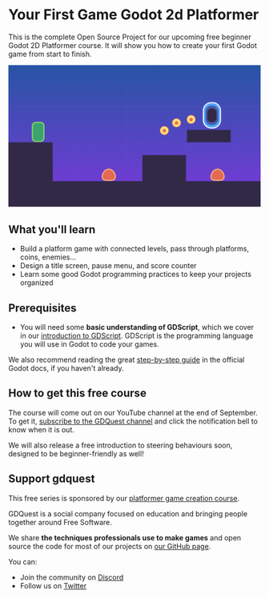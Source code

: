 # Your First Game Godot 2d Platformer

This is the complete Open Source Project for our upcoming free beginner Godot 2D Platformer course. It will show you how to create your first Godot game from start to finish.

![The game you'll create](./assets/project-banner.png)

## What you'll learn ##

- Build a platform game with connected levels, pass through platforms, coins, enemies…
- Design a title screen, pause menu, and score counter
- Learn some good Godot programming practices to keep your projects organized

## Prerequisites ##

- You will need some **basic understanding of GDScript**, which we cover in our [introduction to GDScript](https://www.youtube.com/watch?v=UcdwP1Q2UlU). GDScript is the programming language you will use in Godot to code your games.

We also recommend reading the great [step-by-step guide](http://docs.godotengine.org/en/stable/getting_started/step_by_step/index.html) in the official Godot docs, if you haven't already.

## How to get this free course ##

The course will come out on our YouTube channel at the end of September. To get it, [subscribe to the GDQuest channel](https://youtube.com/c/gdquest) and click the notification bell to know when it is out.

We will also release a free introduction to steering behaviours soon, designed to be beginner-friendly as well!

## Support gdquest ##

This free series is sponsored by our [platformer game creation course](https://gdquest.mavenseed.com).

GDQuest is a social company focused on education and bringing people together around Free Software. 

We share **the techniques professionals use to make games** and open source the code for most of our projects on [our GitHub page](https://github.com/GDquest/).

You can:

- Join the community on [Discord](https://discord.gg/dKUX7m3)
- Follow us on [Twitter](https://twitter.com/NathanGDQuest)
